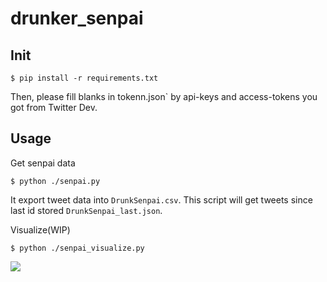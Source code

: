 # drunker_senpai


## Init
```
$ pip install -r requirements.txt
```
Then, please fill blanks in tokenn.json` by api-keys and access-tokens you got from Twitter Dev.


## Usage
Get senpai data
```
$ python ./senpai.py
```

It export tweet data into `DrunkSenpai.csv`.
This script will get tweets since last id stored `DrunkSenpai_last.json`.


Visualize(WIP)
```
$ python ./senpai_visualize.py
```

![](./DrunkSenpai.png)

